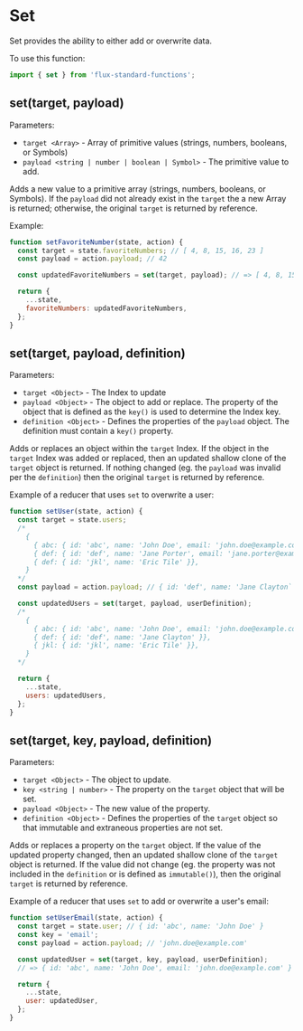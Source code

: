 # Set

Set provides the ability to either add or overwrite data.

To use this function:

```js
import { set } from 'flux-standard-functions';
```

## set(target, payload)

Parameters:

* `target <Array>` - Array of primitive values (strings, numbers, booleans, or Symbols)
* `payload <string | number | boolean | Symbol>` - The primitive value to add.

Adds a new value to a primitive array (strings, numbers, booleans, or Symbols). If the `payload` did not already exist in the `target` the a new Array is returned; otherwise, the original `target` is returned by reference.

Example:

```js
function setFavoriteNumber(state, action) {
  const target = state.favoriteNumbers; // [ 4, 8, 15, 16, 23 ]
  const payload = action.payload; // 42

  const updatedFavoriteNumbers = set(target, payload); // => [ 4, 8, 15, 16, 23, 42 ]

  return {
    ...state,
    favoriteNumbers: updatedFavoriteNumbers,
  };
}
```

## set(target, payload, definition)

Parameters:

* `target <Object>` - The Index to update
* `payload <Object>` - The object to add or replace. The property of the object that is defined as the `key()` is used to determine the Index key.
* `definition <Object>` - Defines the properties of the `payload` object. The definition must contain a `key()` property.

Adds or replaces an object within the `target` Index. If the object in the `target` Index was added or replaced, then an updated shallow clone of the `target` object is returned. If nothing changed (eg. the `payload` was invalid per the `definition`) then the original `target` is returned by reference.

Example of a reducer that uses `set` to overwrite a user:

```js
function setUser(state, action) {
  const target = state.users;
  /*
    {
      { abc: { id: 'abc', name: 'John Doe', email: 'john.doe@example.com' }},
      { def: { id: 'def', name: 'Jane Porter', email: 'jane.porter@example.com' }},
      { def: { id: 'jkl', name: 'Eric Tile' }},
    }
  */
  const payload = action.payload; // { id: 'def', name: 'Jane Clayton` }

  const updatedUsers = set(target, payload, userDefinition);
  /*
    {
      { abc: { id: 'abc', name: 'John Doe', email: 'john.doe@example.com' }},
      { def: { id: 'def', name: 'Jane Clayton' }},
      { jkl: { id: 'jkl', name: 'Eric Tile' }},
    }
  */

  return {
    ...state,
    users: updatedUsers,
  };
}
```

## set(target, key, payload, definition)

Parameters:

* `target <Object>` - The object to update.
* `key <string | number>` - The property on the `target` object that will be set.
* `payload <Object>` - The new value of the property.
* `definition <Object>` - Defines the properties of the `target` object so that immutable and extraneous properties are not set.

Adds or replaces a property on the `target` object. If the value of the updated property changed, then an updated shallow clone of the `target` object is returned. If the value did not change (eg. the property was not included in the `definition` or is defined as `immutable()`), then the original `target` is returned by reference.

Example of a reducer that uses `set` to add or overwrite a user's email:

```js
function setUserEmail(state, action) {
  const target = state.user; // { id: 'abc', name: 'John Doe' }
  const key = 'email';
  const payload = action.payload; // 'john.doe@example.com'

  const updatedUser = set(target, key, payload, userDefinition);
  // => { id: 'abc', name: 'John Doe', email: 'john.doe@example.com' }

  return {
    ...state,
    user: updatedUser,
  };
}
```

